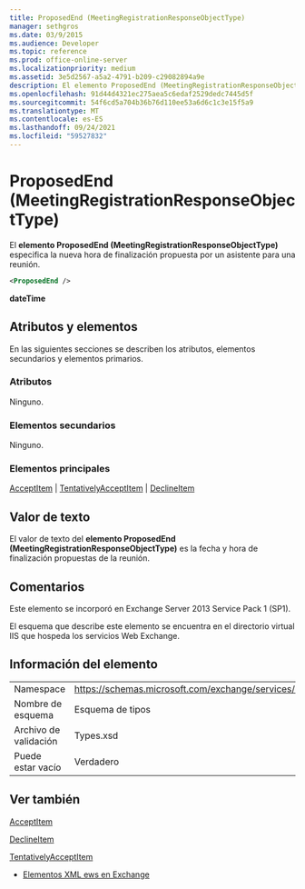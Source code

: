 ```yaml
---
title: ProposedEnd (MeetingRegistrationResponseObjectType)
manager: sethgros
ms.date: 03/9/2015
ms.audience: Developer
ms.topic: reference
ms.prod: office-online-server
ms.localizationpriority: medium
ms.assetid: 3e5d2567-a5a2-4791-b209-c29082894a9e
description: El elemento ProposedEnd (MeetingRegistrationResponseObjectType) especifica la nueva hora de finalización propuesta por un asistente para una reunión.
ms.openlocfilehash: 91d44d4321ec275aea5c6edaf2529dedc7445d5f
ms.sourcegitcommit: 54f6cd5a704b36b76d110ee53a6d6c1c3e15f5a9
ms.translationtype: MT
ms.contentlocale: es-ES
ms.lasthandoff: 09/24/2021
ms.locfileid: "59527832"
---
```

# <a name="proposedend-meetingregistrationresponseobjecttype"></a>ProposedEnd (MeetingRegistrationResponseObjectType)

El **elemento ProposedEnd (MeetingRegistrationResponseObjectType)** especifica la nueva hora de finalización propuesta por un asistente para una reunión. 
  
```XML
<ProposedEnd />
```

 **dateTime**
## <a name="attributes-and-elements"></a>Atributos y elementos

En las siguientes secciones se describen los atributos, elementos secundarios y elementos primarios.
  
### <a name="attributes"></a>Atributos

Ninguno.
  
### <a name="child-elements"></a>Elementos secundarios

Ninguno.
  
### <a name="parent-elements"></a>Elementos principales

[AcceptItem](acceptitem.md)  |  [TentativelyAcceptItem](tentativelyacceptitem.md)  |  [DeclineItem](declineitem.md)
  
## <a name="text-value"></a>Valor de texto

El valor de texto del **elemento ProposedEnd (MeetingRegistrationResponseObjectType)** es la fecha y hora de finalización propuestas de la reunión. 
  
## <a name="remarks"></a>Comentarios

Este elemento se incorporó en Exchange Server 2013 Service Pack 1 (SP1).
  
El esquema que describe este elemento se encuentra en el directorio virtual IIS que hospeda los servicios Web Exchange.
  
## <a name="element-information"></a>Información del elemento

|||
|:-----|:-----|
|Namespace  <br/> |https://schemas.microsoft.com/exchange/services/2006/types  <br/> |
|Nombre de esquema  <br/> |Esquema de tipos  <br/> |
|Archivo de validación  <br/> |Types.xsd  <br/> |
|Puede estar vacío  <br/> |Verdadero  <br/> |
   
## <a name="see-also"></a>Ver también



[AcceptItem](acceptitem.md)
  
[DeclineItem](declineitem.md)
  
[TentativelyAcceptItem](tentativelyacceptitem.md)


- [Elementos XML ews en Exchange](ews-xml-elements-in-exchange.md)

